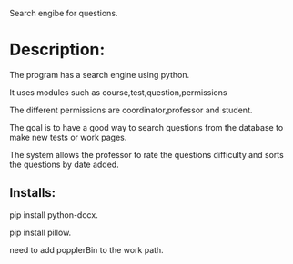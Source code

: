 ﻿Search engibe for questions.

# Description:
The program has a search engine using python.

It uses modules such as course,test,question,permissions

The different permissions are coordinator,professor and student. 

The goal is to have a good way to search questions from the database to make new tests or work pages.

The system allows the professor to rate the questions difficulty and sorts the questions by date added.

## Installs:
pip install python-docx.

pip install pillow.

need to add popplerBin to the work path.




